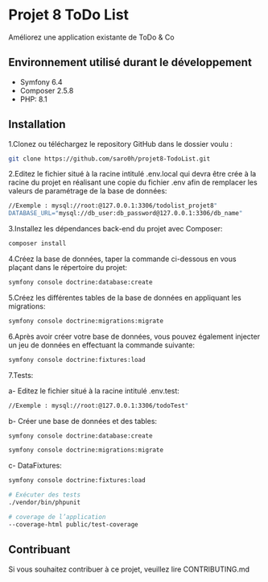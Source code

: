 # Projet 8 ToDo List

Améliorez une application existante de ToDo & Co


## Environnement utilisé durant le développement

- Symfony 6.4
- Composer 2.5.8
- PHP: 8.1

## Installation

1.Clonez ou téléchargez le repository GitHub dans le dossier voulu :

```bash
git clone https://github.com/saro0h/projet8-TodoList.git

```
2.Editez le fichier situé à la racine intitulé .env.local qui devra être crée à la racine du projet en réalisant une copie du fichier .env afin de remplacer les valeurs de paramétrage de la base de données:

```bash
//Exemple : mysql://root:@127.0.0.1:3306/todolist_projet8"
DATABASE_URL="mysql://db_user:db_password@127.0.0.1:3306/db_name"

```
3.Installez les dépendances back-end du projet avec Composer:

```bash
composer install

```
4.Créez la base de données, taper la commande ci-dessous en vous plaçant dans le répertoire du projet:

```bash
symfony console doctrine:database:create

```
5.Créez les différentes tables de la base de données en appliquant les migrations:

```bash
symfony console doctrine:migrations:migrate

```
6.Après avoir créer votre base de données, vous pouvez également injecter un jeu de données en effectuant la commande suivante:

```bash
symfony console doctrine:fixtures:load

```
7.Tests:

a- Editez le fichier situé à la racine intitulé .env.test: 
```bash
//Exemple : mysql://root:@127.0.0.1:3306/todoTest"

```
b- Créer une base de données et des tables:

```bash
symfony console doctrine:database:create

symfony console doctrine:migrations:migrate

```

c- DataFixtures:

```bash
symfony console doctrine:fixtures:load

``` 

```bash
# Exécuter des tests
./vendor/bin/phpunit

```
```bash
# coverage de l’application
--coverage-html public/test-coverage

```

## Contribuant


Si vous souhaitez contribuer à ce projet, veuillez lire CONTRIBUTING.md
